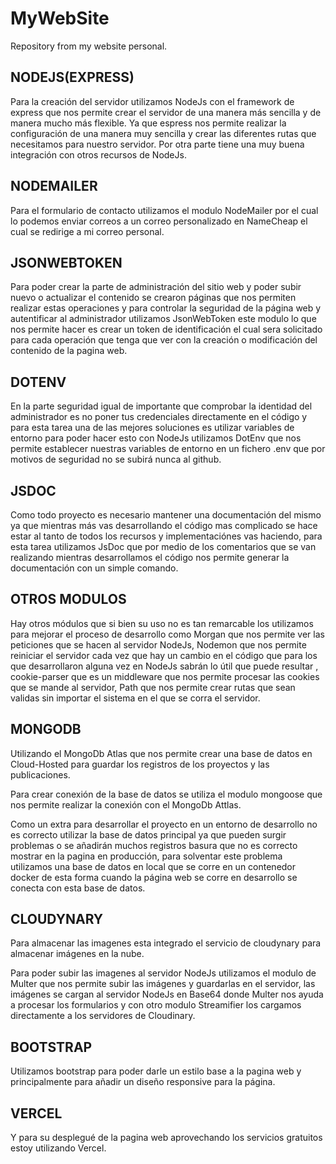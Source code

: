 # MyWebSite

Repository from my website personal.

## NODEJS(EXPRESS)
Para la creación del servidor utilizamos NodeJs con el framework de express que nos permite crear el servidor de una manera más sencilla y de manera mucho más flexible. Ya que espress nos permite realizar la configuración de una manera muy sencilla y crear las diferentes rutas que necesitamos para nuestro servidor. Por otra parte tiene una muy buena integración con otros recursos de NodeJs.



## NODEMAILER
Para el formulario de contacto utilizamos el modulo NodeMailer por el cual lo podemos enviar correos a un correo personalizado en NameCheap el cual se redirige a mi correo personal.



## JSONWEBTOKEN
Para poder crear la parte de administración del sitio web y poder subir nuevo o actualizar el contenido se crearon páginas que nos permiten realizar estas operaciones y para controlar la seguridad de la página web y autentificar al administrador utilizamos JsonWebToken este modulo lo que nos permite hacer es crear un token de identificación el cual sera solicitado para cada operación que tenga que ver con la creación o modificación del contenido de la pagina web.



## DOTENV
En la parte seguridad igual de importante que comprobar la identidad del administrador es no poner tus credenciales directamente en el código y para esta tarea una de las mejores soluciones es utilizar variables de entorno para poder hacer esto con NodeJs utilizamos DotEnv que nos permite establecer nuestras variables de entorno en un fichero .env que por motivos de seguridad no se subirá nunca al github.



## JSDOC
Como todo proyecto es necesario mantener una documentación del mismo ya que mientras más vas desarrollando el código mas complicado se hace estar al tanto de todos los recursos y implementaciónes vas haciendo, para esta tarea utilizamos JsDoc que por medio de los comentarios que se van realizando mientras desarrollamos el código nos permite generar la documentación con un simple comando.



## OTROS MODULOS


Hay otros módulos que si bien su uso no es tan remarcable los utilizamos para mejorar el proceso de desarrollo como Morgan que nos permite ver las peticiones que se hacen al servidor NodeJs, Nodemon que nos permite reiniciar el servidor cada vez que hay un cambio en el código que para los que desarrollaron alguna vez en NodeJs sabrán lo útil que puede resultar , cookie-parser que es un middleware que nos permite procesar las cookies que se mande al servidor, Path que nos permite crear rutas que sean validas sin importar el sistema en el que se corra el servidor.



## MONGODB
Utilizando el MongoDb Atlas que nos permite crear una base de datos en Cloud-Hosted para guardar los registros de los proyectos y las publicaciones.

Para crear conexión de la base de datos se utiliza el modulo mongoose que nos permite realizar la conexión con el MongoDb Attlas.

Como un extra para desarrollar el proyecto en un entorno de desarrollo no es correcto utilizar la base de datos principal ya que pueden surgir problemas o se añadirán muchos registros basura que no es correcto mostrar en la pagina en producción, para solventar este problema utilizamos una base de datos en local que se corre en un contenedor docker de esta forma cuando la página web se corre en desarrollo se conecta con esta base de datos.



## CLOUDYNARY
Para almacenar las imagenes esta integrado el servicio de cloudynary para almacenar imágenes en la nube. 

Para poder subir las imagenes al servidor NodeJs utilizamos el modulo de Multer que nos permite subir las imágenes y guardarlas en el servidor, las imágenes se cargan al servidor NodeJs en Base64 donde Multer nos ayuda a procesar los formularios y con otro modulo Streamifier los cargamos directamente a los servidores de Cloudinary.



## BOOTSTRAP
Utilizamos bootstrap para poder darle un estilo base a la pagina web y principalmente para añadir un diseño responsive para la página.



## VERCEL 
Y para su desplegué de la pagina web aprovechando los servicios gratuitos estoy utilizando Vercel. 
